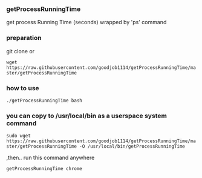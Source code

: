 ### getProcessRunningTime
get process Running Time (seconds) wrapped by 'ps' command

### preparation
git clone or 

`wget https://raw.githubusercontent.com/goodjob1114/getProcessRunningTime/master/getProcessRunningTime`

### how to use
`./getProcessRunningTime bash`

### you can copy to /usr/local/bin as a userspace system command
`sudo wget https://raw.githubusercontent.com/goodjob1114/getProcessRunningTime/master/getProcessRunningTime -O /usr/local/bin/getProcessRunningTime`

,then..  run this command anywhere

`getProcessRunningTime chrome`

